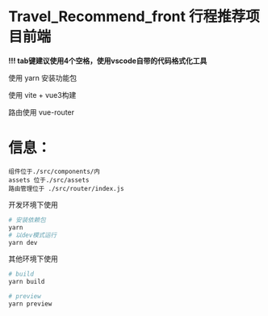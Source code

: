 # Travel_Recommend_front 行程推荐项目前端

**!!! tab键建议使用4个空格，使用vscode自带的代码格式化工具**


使用 yarn 安装功能包

使用 vite + vue3构建

路由使用 vue-router



# 信息：
    组件位于./src/components/内
    assets 位于./src/assets
    路由管理位于 ./src/router/index.js
    





开发环境下使用
```bash
# 安装依赖包
yarn
# 以dev模式运行
yarn dev
```

其他环境下使用
```bash
# build
yarn build

# preview
yarn preview
```

